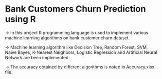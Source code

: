 # Bank Customers Churn Prediction using R
→ In this project R programming language is used to implement various machine learning algorithms on bank customer churn dataset.

→ Machine learning algorithm like Decision Tree, Random Forest, SVM, Naive Bayes, K-Nearest Neighbors, Logistic Regression and Artificial Neural Network are been implemented.

→ The accuracy obtained by different algorithms is noted in Accuracy.xlsx file.
